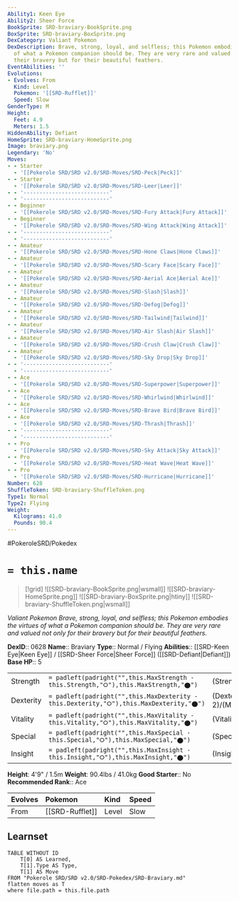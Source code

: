 ```yaml
---
Ability1: Keen Eye
Ability2: Sheer Force
BookSprite: SRD-braviary-BookSprite.png
BoxSprite: SRD-braviary-BoxSprite.png
DexCategory: Valiant Pokemon
DexDescription: Brave, strong, loyal, and selfless; this Pokemon embodies the virtues
  of what a Pokemon companion should be. They are very rare and valued not only for
  their bravery but for their beautiful feathers.
EventAbilities: ''
Evolutions:
- Evolves: From
  Kind: Level
  Pokemon: '[[SRD-Rufflet]]'
  Speed: Slow
GenderType: M
Height:
  Feet: 4.9
  Meters: 1.5
HiddenAbility: Defiant
HomeSprite: SRD-braviary-HomeSprite.png
Image: braviary.png
Legendary: 'No'
Moves:
- - Starter
  - '[[Pokerole SRD/SRD v2.0/SRD-Moves/SRD-Peck|Peck]]'
- - Starter
  - '[[Pokerole SRD/SRD v2.0/SRD-Moves/SRD-Leer|Leer]]'
- - '---------------------------'
  - '---------------------------'
- - Beginner
  - '[[Pokerole SRD/SRD v2.0/SRD-Moves/SRD-Fury Attack|Fury Attack]]'
- - Beginner
  - '[[Pokerole SRD/SRD v2.0/SRD-Moves/SRD-Wing Attack|Wing Attack]]'
- - '---------------------------'
  - '---------------------------'
- - Amateur
  - '[[Pokerole SRD/SRD v2.0/SRD-Moves/SRD-Hone Claws|Hone Claws]]'
- - Amateur
  - '[[Pokerole SRD/SRD v2.0/SRD-Moves/SRD-Scary Face|Scary Face]]'
- - Amateur
  - '[[Pokerole SRD/SRD v2.0/SRD-Moves/SRD-Aerial Ace|Aerial Ace]]'
- - Amateur
  - '[[Pokerole SRD/SRD v2.0/SRD-Moves/SRD-Slash|Slash]]'
- - Amateur
  - '[[Pokerole SRD/SRD v2.0/SRD-Moves/SRD-Defog|Defog]]'
- - Amateur
  - '[[Pokerole SRD/SRD v2.0/SRD-Moves/SRD-Tailwind|Tailwind]]'
- - Amateur
  - '[[Pokerole SRD/SRD v2.0/SRD-Moves/SRD-Air Slash|Air Slash]]'
- - Amateur
  - '[[Pokerole SRD/SRD v2.0/SRD-Moves/SRD-Crush Claw|Crush Claw]]'
- - Amateur
  - '[[Pokerole SRD/SRD v2.0/SRD-Moves/SRD-Sky Drop|Sky Drop]]'
- - '---------------------------'
  - '---------------------------'
- - Ace
  - '[[Pokerole SRD/SRD v2.0/SRD-Moves/SRD-Superpower|Superpower]]'
- - Ace
  - '[[Pokerole SRD/SRD v2.0/SRD-Moves/SRD-Whirlwind|Whirlwind]]'
- - Ace
  - '[[Pokerole SRD/SRD v2.0/SRD-Moves/SRD-Brave Bird|Brave Bird]]'
- - Ace
  - '[[Pokerole SRD/SRD v2.0/SRD-Moves/SRD-Thrash|Thrash]]'
- - '---------------------------'
  - '---------------------------'
- - Pro
  - '[[Pokerole SRD/SRD v2.0/SRD-Moves/SRD-Sky Attack|Sky Attack]]'
- - Pro
  - '[[Pokerole SRD/SRD v2.0/SRD-Moves/SRD-Heat Wave|Heat Wave]]'
- - Pro
  - '[[Pokerole SRD/SRD v2.0/SRD-Moves/SRD-Hurricane|Hurricane]]'
Number: 628
ShuffleToken: SRD-braviary-ShuffleToken.png
Type1: Normal
Type2: Flying
Weight:
  Kilograms: 41.0
  Pounds: 90.4
---
```


#PokeroleSRD/Pokedex

# `= this.name`

> [!grid]
> ![[SRD-braviary-BookSprite.png|wsmall]]
> ![[SRD-braviary-HomeSprite.png]]
> ![[SRD-braviary-BoxSprite.png|htiny]]
> ![[SRD-braviary-ShuffleToken.png|wsmall]]


*Valiant Pokemon*
*Brave, strong, loyal, and selfless; this Pokemon embodies the virtues of what a Pokemon companion should be. They are very rare and valued not only for their bravery but for their beautiful feathers.*

**DexID**:: 0628
**Name**:: Braviary
**Type**:: Normal / Flying
**Abilities**:: [[SRD-Keen Eye|Keen Eye]] / [[SRD-Sheer Force|Sheer Force]] ([[SRD-Defiant|Defiant]])
**Base HP**:: 5

|           |                                                                                        |                                          |
| --------- | -------------------------------------------------------------------------------------- | ---------------------------------------- |
| Strength  | `= padleft(padright("",this.MaxStrength - this.Strength,"⭘"),this.MaxStrength,"⬤")`    | (Strength::3)/(MaxStrength::7)   |
| Dexterity | `= padleft(padright("",this.MaxDexterity - this.Dexterity,"⭘"),this.MaxDexterity,"⬤")` | (Dexterity:: 2)/(MaxDexterity::5) |
| Vitality  | `= padleft(padright("",this.MaxVitality - this.Vitality,"⭘"),this.MaxVitality,"⬤")`    | (Vitality::2)/(MaxVitality::5)   |
| Special   | `= padleft(padright("",this.MaxSpecial - this.Special,"⭘"),this.MaxSpecial,"⬤")`       | (Special::2)/(MaxSpecial::4)     |
| Insight   | `= padleft(padright("",this.MaxInsight - this.Insight,"⭘"),this.MaxInsight,"⬤")`       | (Insight::2)/(MaxInsight::5)     |

**Height**: 4'9" / 1.5m
**Weight**: 90.4lbs / 41.0kg
**Good Starter**:: No
**Recommended Rank**:: Ace

| Evolves   | Pokemon         | Kind   | Speed   |
|:----------|:----------------|:-------|:--------|
| From      | [[SRD-Rufflet]] | Level  | Slow    |

## Learnset

```dataview
TABLE WITHOUT ID
    T[0] AS Learned,
    T[1].Type AS Type,
    T[1] AS Move
FROM "Pokerole SRD/SRD v2.0/SRD-Pokedex/SRD-Braviary.md"
flatten moves as T
where file.path = this.file.path
```

